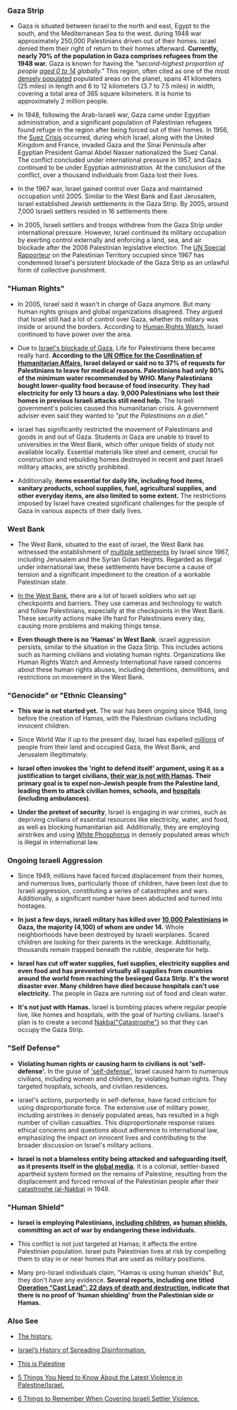 

### Gaza Strip

- Gaza is situated between Israel to the north and east, Egypt to the south, and the Mediterranean Sea to the west. during 1948 war approximately 250,000 Palestinians driven out of their homes. israel denied them their right of return to their homes afterward. **Currently, nearly 70% of the population in Gaza comprises refugees from the 1948 war.** Gaza is known for having the *"second-highest proportion of people [aged 0 to 14](https://www.npr.org/2023/10/19/1206479861/israel-gaza-hamas-children-population-war-palestinians) globally."* This region, often cited as one of the most [densely populated](https://www.washingtonpost.com/news/worldviews/wp/2014/07/14/gaza-city-is-being-hit-by-missile-strikes-this-is-how-densely-populated-it-is/) populated areas on the planet, spans 41 kilometers (25 miles) in length and 6 to 12 kilometers (3.7 to 7.5 miles) in width, covering a total area of 365 square kilometers. It is home to approximately 2 million people.

- In 1948, following the Arab-Israeli war, Gaza came under Egyptian administration, and a significant population of Palestinian refugees found refuge in the region after being forced out of their homes. In 1956, the [Suez Crisis](https://en.wikipedia.org/wiki/Suez_Crisis) occurred, during which Israel, along with the United Kingdom and France, invaded Gaza and the Sinai Peninsula after Egyptian President Gamal Abdel Nasser nationalized the Suez Canal. The conflict concluded under international pressure in 1957, and Gaza continued to be under Egyptian administration. At the conclusion of the conflict, over a thousand individuals from Gaza lost their lives.

- In the 1967 war, Israel gained control over Gaza and maintained occupation until 2005. Similar to the West Bank and East Jerusalem, Israel established Jewish settlements in the Gaza Strip. By 2005, around 7,000 Israeli settlers resided in 16 settlements there. 

- In 2005, Israeli settlers and troops withdrew from the Gaza Strip under international pressure. However, Israel continued its military occupation by exerting control externally and enforcing a land, sea, and air blockade after the 2006 Palestinian legislative election. The [UN Special Rapporteur](https://www.ohchr.org/en/press-releases/2020/07/israels-collective-punishment-palestinians-illegal-and-affront-justice-un?LangID=E&NewsID=26111) on the Palestinian Territory occupied since 1967 has condemned Israel's persistent blockade of the Gaza Strip as an unlawful form of collective punishment. 

<!-- 
    sources:
        https://imeu.org/article/the-gaza-strip-imeu-policy-backgrounder
        https://www.google.com/search?q=Gaza%3A+An+Inquest+Into+Its+Martyrdom
-->

### "Human Rights"

- In 2005, Israel said it wasn't in charge of Gaza anymore. But many human rights groups and global organizations disagreed. They argued that Israel still had a lot of control over Gaza, whether its military was inside or around the borders. According to [Human Rights Watch](https://www.hrw.org/news/2004/10/28/israel-disengagement-will-not-end-gaza-occupation), Israel continued to have power over the area.

- Due to [Israel's blockade of Gaza](https://imeu.org/article/putting-palestinians-on-a-diet-israels-siege-blockade-of-gaza), Life for Palestinians there became really hard. **According to the [UN Office for the Coordination of Humanitarian Affairs](https://www.ochaopt.org/page/gaza-strip-critical-humanitarian-indicators), Israel delayed or said no to 37% of requests for Palestinians to leave for medical reasons. Palestinians had only 80% of the minimum water recommended by WHO. Many Palestinians bought lower-quality food because of food insecurity. They had electricity for only 13 hours a day. 9,000 Palestinians who lost their homes in previous Israeli attacks still need help.** The Israeli government's policies caused this humanitarian crisis. A government adviser even said they wanted to *"put the Palestinians on a diet."*

- israel has significantly restricted the movement of Palestinians and goods in and out of Gaza. Students in Gaza are unable to travel to universities in the West Bank, which offer unique fields of study not available locally. Essential materials like steel and cement, crucial for construction and rebuilding homes destroyed in recent and past Israeli military attacks, are strictly prohibited. 

- Additionally, **items essential for daily life, including food items, sanitary products, school supplies, fuel, agricultural supplies, and other everyday items, are also limited to some extent.** The restrictions imposed by Israel have created significant challenges for the people of Gaza in various aspects of their daily lives.

### West Bank

- The West Bank, situated to the east of israel, the West Bank has witnessed the establishment of [multiple settlements](https://imeu.org/article/israeli-settlements-imeu-policy-backgrounder) by Israel since 1967, including Jerusalem and the Syrian Golan Heights. Regarded as illegal under international law, these settlements have become a cause of tension and a significant impediment to the creation of a workable Palestinian state.

- [In the West Bank](https://imeu.org/article/fact-sheet-israeli-surveillance-restrictions-on-palestinian-movement), there are a lot of Israeli soldiers who set up checkpoints and barriers. They use cameras and technology to watch and follow Palestinians, especially at the checkpoints in the West Bank. These security actions make life hard for Palestinians every day, causing more problems and making things tense.

- **Even though there is no 'Hamas' in West Bank**. israeli aggression persists, similar to the situation in the Gaza Strip. This includes actions such as harming civilians and violating human rights. Organizations like Human Rights Watch and Amnesty International have raised concerns about these human rights abuses, including detentions, demolitions, and restrictions on movement in the West Bank.


### "Genocide" or "Ethnic Cleansing"

- **This war is not started yet.** The war has been ongoing since 1948, long before the creation of Hamas, with the Palestinian civilians including innocent children.

- Since World War II up to the present day, Israel has expelled [millions](https://imeu.org/article/the-nakba-and-palestine-refugees-imeu-questions-and-answers) of people from their land and occupied Gaza, the West Bank, and Jerusalem illegitimately.

- **Israel often invokes the 'right to defend itself' argument, using it as a justification to target civilians, [their war is not with Hamas](https://imeu.org/article/fact-sheet-israels-history-of-spreading-disinformation). Their primary goal is to expel non-Jewish people from the Palestine land, leading them to attack civilian homes, schools, and [hospitals](https://www.youtube.com/watch?v=KmYN2-5-nSI) (including ambulances).**

- **Under the pretext of security**, Israel is engaging in war crimes, such as depriving civilians of essential resources like electricity, water, and food, as well as blocking humanitarian aid. Additionally, they are employing airstrikes and using [White Phosphorus](https://www.hrw.org/news/2023/10/12/israel-white-phosphorus-used-gaza-lebanon) in densely populated areas which is illegal in international law.

### Ongoing Israeli Aggression

- Since 1949, millions have faced forced displacement from their homes, and numerous lives, particularly those of children, have been lost due to Israeli aggression, constituting a series of catastrophes and wars. Additionally, a significant number have been abducted and turned into hostages.

- **In just a few days, israeli military has killed over [10,000 Palestinians](https://imeu.org/uploads/files/List_of_victims,_Gaza,_Final_.pdf) in Gaza, the majority (4,100) of whom are under 14.** Whole neighborhoods have been destroyed by Israeli warplanes. Scared children are looking for their parents in the wreckage. Additionally, thousands remain trapped beneath the rubble, desperate for help.

- **Israel has cut off water supplies, fuel supplies, electricity supplies and even food and has prevented virtually all supplies from countries around the world from reaching the besieged Gaza Strip. It's the worst disaster ever. Many children have died because hospitals can't use electricity.** The people in Gaza are running out of food and clean water.

- **It's not just with Hamas.** Israel is bombing places where regular people live, like homes and hospitals, with the goal of hurting civilians. Israel's plan is to create a second [Nakba("Catastrophe")](https://imeu.org/article/quick-facts-the-palestinian-nakba) so that they can occupy the Gaza Strip.

### "Self Defense"

- **Violating human rights or causing harm to civilians is not 'self-defense'.** In the guise of ['self-defense'](https://opiniojuris.org/2023/11/09/israels-war-in-gaza-is-not-a-valid-act-of-self-defence-in-international-law/), Israel caused harm to numerous civilians, including women and children, by violating human rights. They targeted hospitals, schools, and civilian residences.

- israel's actions, purportedly in self-defense, have faced criticism for using disproportionate force. The extensive use of military power, including airstrikes in densely populated areas, has resulted in a high number of civilian casualties. This disproportionate response raises ethical concerns and questions about adherence to international law, emphasizing the impact on innocent lives and contributing to the broader discussion on Israel's military actions.

- **Israel is not a blameless entity being attacked and safeguarding itself, as it presents itself in the [global media](https://www.nst.com.my/opinion/columnists/2023/10/973351/who-has-right-self-defence-occupier-or-occupied).** It is a colonial, settler-based apartheid system formed on the remains of Palestine, resulting from the displacement and forced removal of the Palestinian people after their [catastrophe (al-Nakba)](https://imeu.org/article/quick-facts-the-palestinian-nakba) in 1948.

### "Human Shield"

- **Israel is employing Palestinians, [including children](https://imemc.org/article/58197/), as [human shields](https://www.aljazeera.com/program/al-jazeera-world/2015/8/12/gaza-human-shields), committing an act of war by endangering these individuals.** 

- This conflict is not just targeted at Hamas; it affects the entire Palestinian population. Israel puts Palestinian lives at risk by compelling them to stay in or near homes that are used as military positions.

- Many pro-Israel individuals claim, "Hamas is using human shields" But, they don't have any evidence. **Several reports,  including one titled [Operation “Cast Lead”: 22 days of death and destruction](https://www.amnesty.org/en/documents/mde15/015/2009/en/), indicate that there is no proof of 'human shielding' from the Palestinian side or Hamas.** 

<!-- More links -->

### Also See

<!-- internal links -->
- [The history.](/content/The%20History) 

- [Israel’s History of Spreading Disinformation.](https://imeu.org/article/fact-sheet-israels-history-of-spreading-disinformation)

- [This is Palestine](https://this-is-palestine.simplecast.com/)

- [5 Things You Need to Know About the Latest Violence in Palestine/Israel.](https://imeu.org/article/5-things-you-need-to-know-about-the-latest-violence-in-palestine-israel)

- [6 Things to Remember When Covering Israeli Settler Violence.](https://imeu.org/article/6-things-to-remember-when-covering-israeli-settler-violence)


<!-- END --> 